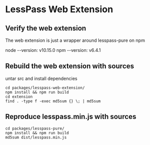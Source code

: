 # LessPass Web Extension

## Verify the web extension

The web extension is just a wrapper around lesspass-pure on npm

node --version: v10.15.0
npm --version: v6.4.1

## Rebuild the web extension with sources

untar src and install dependencies

    cd packages/lesspass-web-extension/
    npm install && npm run build
    cd extension
    find . -type f -exec md5sum {} \; | md5sum

## Reproduce lesspass.min.js with sources

    cd packages/lesspass-pure/
    npm install && npm run build
    md5sum dist/lesspass.min.js
